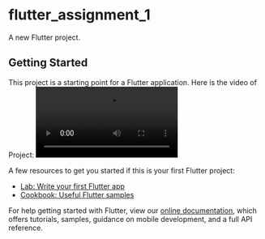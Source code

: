 # flutter_assignment_1

A new Flutter project.

## Getting Started

This project is a starting point for a Flutter application.
Here is the video of Project:
<video src='C:\Users\Khurram\Documents\Bandicam\flutterApp.mp4' width=280/>

A few resources to get you started if this is your first Flutter project:

- [Lab: Write your first Flutter app](https://flutter.dev/docs/get-started/codelab)
- [Cookbook: Useful Flutter samples](https://flutter.dev/docs/cookbook)

For help getting started with Flutter, view our
[online documentation](https://flutter.dev/docs), which offers tutorials,
samples, guidance on mobile development, and a full API reference.
